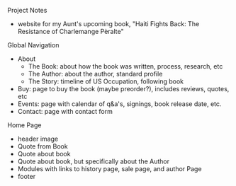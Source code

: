 Project Notes

- website for my Aunt's upcoming book, "Haiti Fights Back: The Resistance of Charlemange Pèralte"

Global Navigation
- About
  - The Book: about how the book was written, process, research, etc
  - The Author: about the author, standard profile
  - The Story: timeline of US Occupation, following book
- Buy: page to buy the book (maybe preorder?), includes reviews, quotes, etc
- Events: page with calendar of q&a's, signings, book release date, etc.
- Contact: page with contact form

Home Page
- header image
- Quote from Book
- Quote about book
- Quote about book, but specifically about the Author
- Modules with links to history page, sale page, and author Page
- footer
